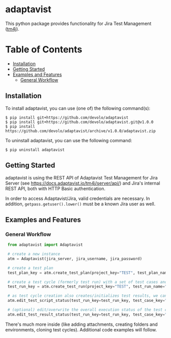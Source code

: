 # adaptavist
This python package provides functionality for Jira Test Management ([tm4j](https://www.adaptavist.com/doco/display/KT/Managing+Tests+From+the+REST+API)).

# Table of Contents
- [Installation](#installation)
- [Getting Started](#getting-started)
- [Examples and Features](#examples-and-features)
    - [General Workflow](#general-workflow)

## Installation

To install adaptavist, you can use (one of) the following command(s):
```
$ pip install git+https://github.com/devolo/adaptavist
$ pip install git+https://github.com/devolo/adaptavist.git@v1.0.0
$ pip install https://github.com/devolo/adaptavist/archive/v1.0.0/adaptavist.zip
```

To uninstall adaptavist, you can use the following command:
```
$ pip uninstall adaptavist
```

## Getting Started

adaptavist is using the REST API of Adaptavist Test Management for Jira Server (see https://docs.adaptavist.io/tm4j/server/api/) and Jira's internal REST API, both with HTTP Basic authentication.

In order to access Adaptavist/Jira, valid credentials are necessary. In addition, `getpass.getuser().lower()` must be a known Jira user as well.

## Examples and Features

### General Workflow

   ```python
    from adaptavist import Adaptavist

    # create a new instance
    atm = Adaptavist(jira_server, jira_username, jira_password)

    # create a test plan
    test_plan_key = atm.create_test_plan(project_key="TEST", test_plan_name="my test plan")

    # create a test cycle (formerly test run) with a set of test cases and add it to test plan
    test_run_key = atm.create_test_run(project_key="TEST", test_run_name="my test cycle", test_cases=["TEST-T1"], test_plan_key=test_plan_key)

    # as test cycle creation also creates/initializes test results, we can just edit these
    atm.edit_test_script_status(test_run_key=test_run_key, test_case_key="TEST-T1", step=1, status="Pass")

    # (optional) edit/overwrite the overall execution status of the test case (by default this is done automatically when editing status of a single step)
    atm.edit_test_result_status(test_run_key=test_run_key, test_case_key="TEST-T1", status="Pass")

   ```
There's much more inside (like adding attachments, creating folders and environments, cloning test cycles). Additional code examples will follow.
